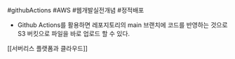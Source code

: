 #githubActions #AWS #웹개발실전개념 #정적배포 


- Github Actions를 활용하면 레포지토리의 main 브랜치에 코드를 반영하는 것으로 S3 버킷으로 파일을 바로 업로드 할 수 있다.


[[서버리스 플랫폼과 클라우드]]